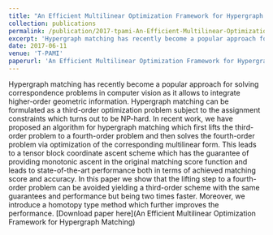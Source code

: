 ```yaml
---
title: "An Efficient Multilinear Optimization Framework for Hypergraph Matching"
collection: publications
permalink: /publication/2017-tpami-An-Efficient-Multilinear-Optimization-Framework-for-Hypergraph-Matching
excerpt: 'Hypergraph matching has recently become a popular approach for solving correspondence problems in computer vision as it allows to integrate higher-order geometric information. Hypergraph matching can be formulated as a third-order optimization problem subject to the assignment constraints which turns out to be NP-hard. In recent work, we have proposed an algorithm for hypergraph matching which first lifts the third-order problem to a fourth-order problem and then solves the fourth-order problem via optimization of the corresponding multilinear form. This leads to a tensor block coordinate ascent scheme which has the guarantee of providing monotonic ascent in the original matching score function and leads to state-of-the-art performance both in terms of achieved matching score and accuracy. In this paper we show that the lifting step to a fourth-order problem can be avoided yielding a third-order scheme with the same guarantees and performance but being two times faster. Moreover, we introduce a homotopy type method which further improves the performance.'
date: 2017-06-11
venue: 'T-PAMI'
paperurl: 'An Efficient Multilinear Optimization Framework for Hypergraph Matching'
---
```

Hypergraph matching has recently become a popular approach for solving correspondence problems in computer vision as it allows to integrate higher-order geometric information. Hypergraph matching can be formulated as a third-order optimization problem subject to the assignment constraints which turns out to be NP-hard. In recent work, we have proposed an algorithm for hypergraph matching which first lifts the third-order problem to a fourth-order problem and then solves the fourth-order problem via optimization of the corresponding multilinear form. This leads to a tensor block coordinate ascent scheme which has the guarantee of providing monotonic ascent in the original matching score function and leads to state-of-the-art performance both in terms of achieved matching score and accuracy. In this paper we show that the lifting step to a fourth-order problem can be avoided yielding a third-order scheme with the same guarantees and performance but being two times faster. Moreover, we introduce a homotopy type method which further improves the performance. 
[Download paper here](An Efficient Multilinear Optimization Framework for Hypergraph Matching)

